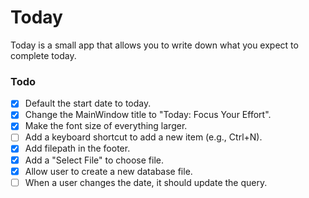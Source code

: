 # Today

Today is a small app that allows you to write down what you expect to complete today. 


### Todo
- [x] Default the start date to today.
- [x] Change the MainWindow title to "Today: Focus Your Effort".
- [x] Make the font size of everything larger.
- [ ] Add a keyboard shortcut to add a new item (e.g., Ctrl+N).
- [x] Add filepath in the footer.
- [x] Add a "Select File" to choose file.
- [x] Allow user to create a new database file.
- [ ] When a user changes the date, it should update the query. 